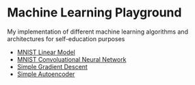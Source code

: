 # Machine Learning Playground

My implementation of different machine learning algorithms and architectures for self-education purposes

* [MNIST Linear Model](mnist_linear.ipynb)
* [MNIST Convoluational Neural Network](mnist_conv.ipynb)
* [Simple Gradient Descent](gradient_descent.ipynb)
* [Simple Autoencoder](autoencoder_concept.ipynb)
